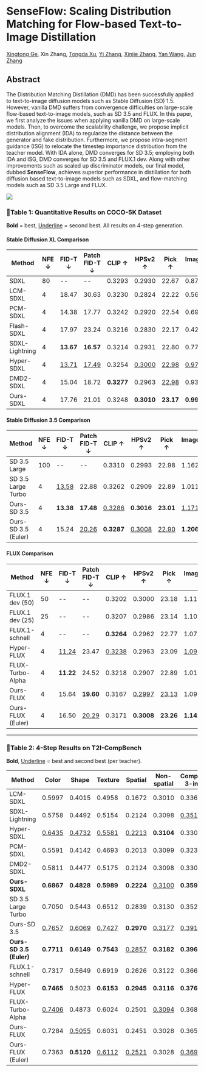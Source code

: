 # SenseFlow: Scaling Distribution Matching for Flow-based Text-to-Image Distillation

[Xingtong Ge](https://xingtongge.github.io/), Xin Zhang, [Tongda Xu](https://inkosizhong.github.io/), [Yi Zhang](https://zhangyi-3.github.io/), [Xinjie Zhang](https://xinjie-q.github.io/), [Yan Wang](https://yanwang202199.github.io/), [Jun Zhang](https://eejzhang.people.ust.hk/)

## Abstract

The Distribution Matching Distillation (DMD) has been successfully applied to text-to-image diffusion models such as Stable Diffusion (SD) 1.5. However, vanilla DMD suffers from convergence difficulties on large-scale flow-based text-to-image models, such as SD 3.5 and FLUX. In this paper, we first analyze the issues when applying vanilla DMD on large-scale models. Then, to overcome the scalability challenge, we propose implicit distribution alignment (IDA) to regularize the distance between the generator and fake distribution. Furthermore, we propose intra-segment guidance (ISG) to relocate the timestep importance distribution from the teacher model. With IDA alone, DMD converges for SD 3.5; employing both IDA and ISG, DMD converges for SD 3.5 and FLUX.1 dev. Along with other improvements such as scaled up discriminator models, our final model, dubbed **SenseFlow**, achieves superior performance in distillation for both diffusion based text-to-image models such as SDXL, and flow-matching models such as SD 3.5 Large and FLUX.

![](imgs/Fig1_final.png)



### 🌟Table 1: Quantitative Results on COCO-5K Dataset

**Bold** = best, <u>Underline</u> = second best. All results on 4-step generation.

#### Stable Diffusion XL Comparison

| Method           | NFE ↓ | FID-T ↓ | Patch FID-T ↓ | CLIP ↑ | HPSv2 ↑ | Pick ↑ | ImageReward ↑ |
|------------------|--------|----------|----------------|--------|---------|---------|----------------|
| SDXL             | 80     | --       | --             | 0.3293 | 0.2930  | 22.67   | 0.8719         |
| LCM-SDXL         | 4      | 18.47    | 30.63          | 0.3230 | 0.2824  | 22.22   | 0.5693         |
| PCM-SDXL         | 4      | 14.38    | 17.77          | 0.3242 | 0.2920  | 22.54   | 0.6926         |
| Flash-SDXL       | 4      | 17.97    | 23.24          | 0.3216 | 0.2830  | 22.17   | 0.4295         |
| SDXL-Lightning   | 4      | **13.67**| **16.57**      | 0.3214 | 0.2931  | 22.80   | 0.7799         |
| Hyper-SDXL       | 4      | <u>13.71</u>  | <u>17.49</u>        | 0.3254 | <u>0.3000</u> | <u>22.98</u> | <u>0.9777</u> |
| DMD2-SDXL        | 4      | 15.04    | 18.72          | **0.3277** | 0.2963 | <u>22.98</u> | 0.9324         |
| Ours-SDXL        | 4      | 17.76    | 21.01          | 0.3248 | **0.3010** | **23.17** | **0.9951** |

#### Stable Diffusion 3.5 Comparison

| Method               | NFE ↓ | FID-T ↓ | Patch FID-T ↓ | CLIP ↑ | HPSv2 ↑ | Pick ↑ | ImageReward ↑ |
|----------------------|--------|----------|----------------|--------|---------|---------|----------------|
| SD 3.5 Large         | 100    | --       | --             | 0.3310 | 0.2993  | 22.98   | 1.1629         |
| SD 3.5 Large Turbo   | 4      | <u>13.58</u>  | 22.88          | 0.3262 | 0.2909  | 22.89   | 1.0116         |
| Ours-SD 3.5          | 4      | **13.38**| **17.48**      | <u>0.3286</u> | **0.3016** | **23.01** | <u>1.1713</u> |
| Ours-SD 3.5 (Euler)  | 4      | 15.24    | <u>20.26</u>        | **0.3287** | <u>0.3008</u> | <u>22.90</u> | **1.2062** |

#### FLUX Comparison

| Method            | NFE ↓ | FID-T ↓ | Patch FID-T ↓ | CLIP ↑ | HPSv2 ↑ | Pick ↑ | ImageReward ↑ |
|-------------------|--------|----------|----------------|--------|---------|---------|----------------|
| FLUX.1 dev (50)   | 50     | --       | --             | 0.3202 | 0.3000  | 23.18   | 1.1170         |
| FLUX.1 dev (25)   | 25     | --       | --             | 0.3207 | 0.2986  | 23.14   | 1.1063         |
| FLUX.1-schnell    | 4      | --       | --             | **0.3264** | 0.2962 | 22.77   | 1.0755         |
| Hyper-FLUX        | 4      | <u>11.24</u>  | 23.47          | <u>0.3238</u> | 0.2963  | 23.09   | <u>1.0983</u> |
| FLUX-Turbo-Alpha  | 4      | **11.22**| 24.52          | 0.3218 | 0.2907  | 22.89   | 1.0106         |
| Ours-FLUX         | 4      | 15.64    | **19.60**      | 0.3167 | <u>0.2997</u> | <u>23.13</u> | 1.0921         |
| Ours-FLUX (Euler) | 4      | 16.50    | <u>20.29</u>        | 0.3171 | **0.3008** | **23.26** | **1.1424**     |

---



### 🌟Table 2: 4-Step Results on T2I-CompBench

**Bold**, <u>Underline</u> = best and second best (per teacher).

| Method                | Color | Shape | Texture | Spatial | Non-spatial | Complex-3-in-1 |
|------------------------|--------|--------|----------|----------|---------------|----------------|
| LCM-SDXL               | 0.5997 | 0.4015 | 0.4958   | 0.1672   | 0.3010        | 0.3364         |
| SDXL-Lightning         | 0.5758 | 0.4492 | 0.5154   | 0.2124   | 0.3098        | <u>0.3517</u>  |
| Hyper-SDXL            | <u>0.6435</u> | <u>0.4732</u> | <u>0.5581</u> | <u>0.2213</u> | **0.3104**    | 0.3301         |
| PCM-SDXL              | 0.5591 | 0.4142 | 0.4693   | 0.2013   | 0.3099        | 0.3234         |
| DMD2-SDXL             | 0.5811 | 0.4477 | 0.5175   | 0.2124   | 0.3098        | 0.3301         |
| **Ours-SDXL**         | **0.6867** | **0.4828** | **0.5989** | **0.2224** | <u>0.3100</u> | **0.3594**     |
| SD 3.5 Large Turbo    | 0.7050 | 0.5443 | 0.6512   | 0.2839   | 0.3130        | 0.3520         |
| Ours-SD 3.5           | <u>0.7657</u> | <u>0.6069</u> | <u>0.7427</u> | **0.2970** | <u>0.3177</u> | <u>0.3916</u> |
| **Ours-SD 3.5 (Euler)**| **0.7711** | **0.6149** | **0.7543** | <u>0.2857</u> | **0.3182** | **0.3968**     |
| FLUX.1-schnell        | 0.7317 | 0.5649 | 0.6919   | 0.2626   | 0.3122        | 0.3669         |
| Hyper-FLUX            | **0.7465** | 0.5023 | **0.6153** | **0.2945** | **0.3116** | **0.3766**     |
| FLUX-Turbo-Alpha      | <u>0.7406</u> | 0.4873 | 0.6024   | 0.2501   | <u>0.3094</u> | 0.3688         |
| Ours-FLUX             | 0.7284 | <u>0.5055</u> | 0.6031   | 0.2451   | 0.3028        | 0.3652         |
| Ours-FLUX (Euler)     | 0.7363 | **0.5120** | <u>0.6112</u> | <u>0.2521</u> | 0.3028        | <u>0.3697</u>  |
